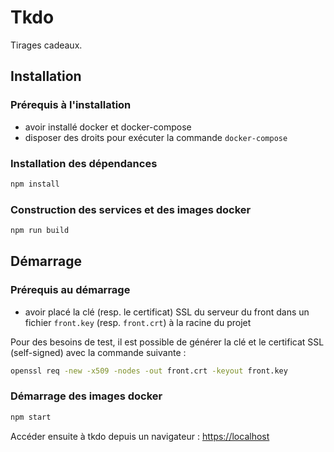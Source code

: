 # Tkdo

Tirages cadeaux.

## Installation

### Prérequis à l'installation

- avoir installé docker et docker-compose
- disposer des droits pour exécuter la commande `docker-compose`

### Installation des dépendances

```sh
npm install
```

### Construction des services et des images docker

```sh
npm run build
```

## Démarrage

### Prérequis au démarrage

- avoir placé la clé (resp. le certificat) SSL du serveur du front dans un fichier `front.key` (resp. `front.crt`) à la racine du projet

Pour des besoins de test, il est possible de générer la clé et le certificat SSL (self-signed) avec la commande suivante :

```sh
openssl req -new -x509 -nodes -out front.crt -keyout front.key
```

### Démarrage des images docker

```sh
npm start
```

Accéder ensuite à tkdo depuis un navigateur : <https://localhost>
